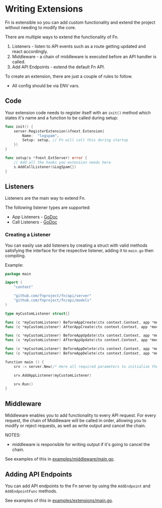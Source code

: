 # Writing Extensions

Fn is extensible so you can add custom functionality and extend the project without needing to modify the core.

There are multiple ways to extend the functionality of Fn.

1. Listeners - listen to API events such as a route getting updated and react accordingly.
1. Middleware - a chain of middleware is executed before an API handler is called.
1. Add API Endpoints - extend the default Fn API.

To create an extension, there are just a couple of rules to follow.

* All config should be via ENV vars.

## Code

Your extension code needs to register itself with an `init()` method which states it's name and a function
to be called during setup:

```go
func init() {
    server.RegisterExtension(&fnext.Extension{
        Name:  "logspam",
        Setup: setup, // Fn will call this during startup
    })
}

func setup(s *fnext.ExtServer) error {
    // Add all the hooks you extension needs here
    s.AddCallListener(&LogSpam{})
}
```

## Listeners

Listeners are the main way to extend Fn.

The following listener types are supported:

* App Listeners - [GoDoc](https://godoc.org/github.com/fnproject/fn/api/server#AppListener)
* Call Listeners - [GoDoc](https://godoc.org/github.com/fnproject/fn/api/server#CallListener)

### Creating a Listener

You can easily use add listeners by creating a struct with valid methods satisfying the interface
for the respective listener, adding it to `main.go` then compiling.

Example:

```go
package main

import (
    "context"

    "github.com/fnproject/fn/api/server"
    "github.com/fnproject/fn/api/models"
)

type myCustomListener struct{}

func (c *myCustomListener) BeforeAppCreate(ctx context.Context, app *models.App) error { return nil }
func (c *myCustomListener) AfterAppCreate(ctx context.Context, app *models.App) error { return nil }

func (c *myCustomListener) BeforeAppUpdate(ctx context.Context, app *models.App) error { return nil }
func (c *myCustomListener) AfterAppUpdate(ctx context.Context, app *models.App) error { return nil }

func (c *myCustomListener) BeforeAppDelete(ctx context.Context, app *models.App) error { return nil }
func (c *myCustomListener) BeforeAppDelete(ctx context.Context, app *models.App) error { return nil }

function main () {
    srv := server.New(/* Here all required parameters to initialize the server */)

    srv.AddAppListener(myCustomListener)

    srv.Run()
}
```

## Middleware

Middleware enables you to add functionality to every API request. For every request, the chain of Middleware will be called
in order, allowing you to modify or reject requests, as well as write output and cancel the chain.

NOTES:

* middleware is responsible for writing output if it's going to cancel the chain.

See examples of this in [examples/middleware/main.go](../../examples/middleware/main.go).

## Adding API Endpoints

You can add API endpoints to the Fn server by using the `AddEndpoint` and `AddEndpointFunc` methods.

See examples of this in [examples/extensions/main.go](../../examples/extensions/main.go).